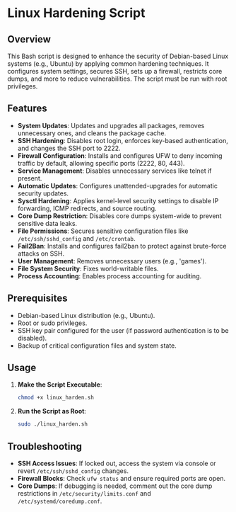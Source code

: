 # Linux Hardening Script

## Overview
This Bash script is designed to enhance the security of Debian-based Linux systems (e.g., Ubuntu) by applying common hardening techniques. It configures system settings, secures SSH, sets up a firewall, restricts core dumps, and more to reduce vulnerabilities. The script must be run with root privileges.

## Features
- **System Updates**: Updates and upgrades all packages, removes unnecessary ones, and cleans the package cache.
- **SSH Hardening**: Disables root login, enforces key-based authentication, and changes the SSH port to 2222.
- **Firewall Configuration**: Installs and configures UFW to deny incoming traffic by default, allowing specific ports (2222, 80, 443).
- **Service Management**: Disables unnecessary services like telnet if present.
- **Automatic Updates**: Configures unattended-upgrades for automatic security updates.
- **Sysctl Hardening**: Applies kernel-level security settings to disable IP forwarding, ICMP redirects, and source routing.
- **Core Dump Restriction**: Disables core dumps system-wide to prevent sensitive data leaks.
- **File Permissions**: Secures sensitive configuration files like `/etc/ssh/sshd_config` and `/etc/crontab`.
- **Fail2Ban**: Installs and configures fail2ban to protect against brute-force attacks on SSH.
- **User Management**: Removes unnecessary users (e.g., 'games').
- **File System Security**: Fixes world-writable files.
- **Process Accounting**: Enables process accounting for auditing.

## Prerequisites
- Debian-based Linux distribution (e.g., Ubuntu).
- Root or sudo privileges.
- SSH key pair configured for the user (if password authentication is to be disabled).
- Backup of critical configuration files and system state.

## Usage

1. **Make the Script Executable**:
   ```bash
   chmod +x linux_harden.sh
   ```

2. **Run the Script as Root**:
   ```bash
   sudo ./linux_harden.sh
   ```

## Troubleshooting
- **SSH Access Issues**: If locked out, access the system via console or revert `/etc/ssh/sshd_config` changes.
- **Firewall Blocks**: Check `ufw status` and ensure required ports are open.
- **Core Dumps**: If debugging is needed, comment out the core dump restrictions in `/etc/security/limits.conf` and `/etc/systemd/coredump.conf`.
